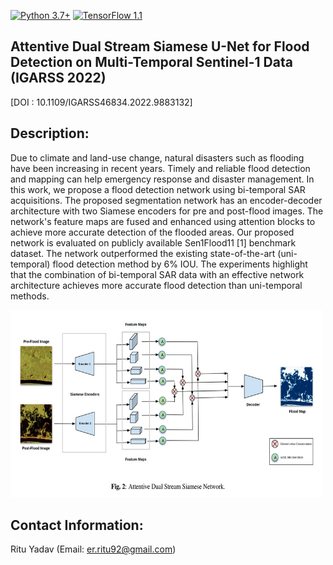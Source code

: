 [![Python 3.7+](https://img.shields.io/badge/python-3.7+-blue.svg)](https://www.python.org/downloads/release/python-376/)
[![TensorFlow 1.1](https://img.shields.io/badge/tensorflow-2.9-blue.svg)](https://github.com/tensorflow/tensorflow/releases/tag/v1.15.2)

## Attentive Dual Stream Siamese U-Net for Flood Detection on Multi-Temporal Sentinel-1 Data (IGARSS 2022)

[DOI : 10.1109/IGARSS46834.2022.9883132]

## Description: 
Due to climate and land-use change, natural disasters such as flooding have been increasing in recent years. Timely and reliable flood detection and mapping can help emergency response and disaster management. In this work, we propose a flood detection network using bi-temporal SAR acquisitions. The proposed segmentation network has an encoder-decoder architecture with two Siamese encoders for pre and post-flood images. The network's feature maps are fused and enhanced using attention blocks to achieve more accurate detection of the flooded areas. Our proposed network is evaluated on publicly available Sen1Flood11 [1] benchmark dataset. The network outperformed the existing state-of-the-art (uni-temporal) flood detection method by 6% IOU. The experiments highlight that the combination of bi-temporal SAR data with an effective network architecture achieves more accurate flood detection than uni-temporal methods.

<img src="https://github.com/RituYadav92/DAUSAR_Supervised_Change_Detection_Floods_IGARSS2022/blob/main/DAUSAR.JPG" alt="alt text" width="500" height="300"> 

## Contact Information: 
Ritu Yadav (Email: er.ritu92@gmail.com)
